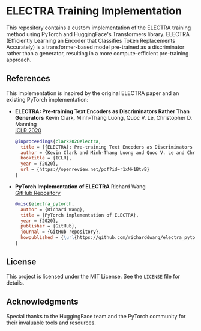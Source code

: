 # ELECTRA Training Implementation

This repository contains a custom implementation of the ELECTRA training method using PyTorch and HuggingFace's Transformers library. ELECTRA (Efficiently Learning an Encoder that Classifies Token Replacements Accurately) is a transformer-based model pre-trained as a discriminator rather than a generator, resulting in a more compute-efficient pre-training approach.


## References

This implementation is inspired by the original ELECTRA paper and an existing PyTorch implementation:

- **ELECTRA: Pre-training Text Encoders as Discriminators Rather Than Generators**
  Kevin Clark, Minh-Thang Luong, Quoc V. Le, Christopher D. Manning  
  [ICLR 2020](https://openreview.net/pdf?id=r1xMH1BtvB)  
  ```bibtex
  @inproceedings{clark2020electra,
    title = {{ELECTRA}: Pre-training Text Encoders as Discriminators Rather Than Generators},
    author = {Kevin Clark and Minh-Thang Luong and Quoc V. Le and Christopher D. Manning},
    booktitle = {ICLR},
    year = {2020},
    url = {https://openreview.net/pdf?id=r1xMH1BtvB}
  }
  ```

- **PyTorch Implementation of ELECTRA**
  Richard Wang  
  [GitHub Repository](https://github.com/richarddwang/electra_pytorch)  
  ```bibtex
  @misc{electra_pytorch,
    author = {Richard Wang},
    title = {PyTorch implementation of ELECTRA},
    year = {2020},
    publisher = {GitHub},
    journal = {GitHub repository},
    howpublished = {\url{https://github.com/richarddwang/electra_pytorch}}
  }
  ```

## License

This project is licensed under the MIT License. See the `LICENSE` file for details.

## Acknowledgments

Special thanks to the HuggingFace team and the PyTorch community for their invaluable tools and resources.
